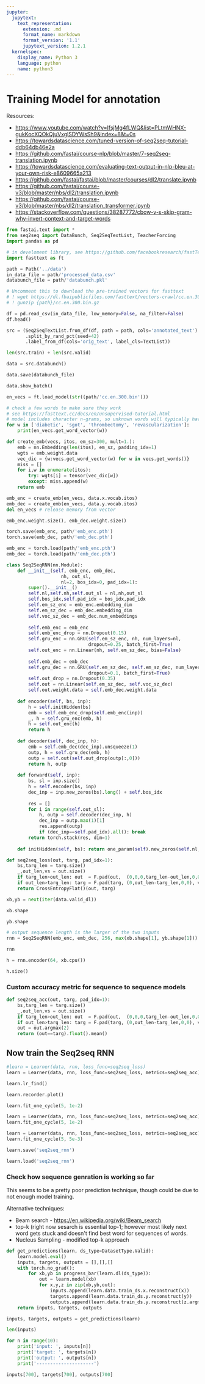 ```yaml
---
jupyter:
  jupytext:
    text_representation:
      extension: .md
      format_name: markdown
      format_version: '1.1'
      jupytext_version: 1.2.1
  kernelspec:
    display_name: Python 3
    language: python
    name: python3
---
```


# Training Model for annotation

Resources:

* https://www.youtube.com/watch?v=IfsjMg4fLWQ&list=PLtmWHNX-gukKocXQOkQjuVxglSDYWsSh9&index=8&t=0s
* https://towardsdatascience.com/tuned-version-of-seq2seq-tutorial-ddb64db46e2a
* https://github.com/fastai/course-nlp/blob/master/7-seq2seq-translation.ipynb
* https://towardsdatascience.com/evaluating-text-output-in-nlp-bleu-at-your-own-risk-e8609665a213
* https://github.com/fastai/fastai/blob/master/courses/dl2/translate.ipynb
* https://github.com/fastai/course-v3/blob/master/nbs/dl2/translation.ipynb
* https://github.com/fastai/course-v3/blob/master/nbs/dl2/translation_transformer.ipynb
* https://stackoverflow.com/questions/38287772/cbow-v-s-skip-gram-why-invert-context-and-target-words


```python
from fastai.text import *
from seq2seq import DataBunch, Seq2SeqTextList, TeacherForcing
import pandas as pd

# in develoment library, see https://github.com/facebookresearch/fastText to download, how to build, etc.
import fasttext as ft
```

```python
path = Path('../data')
in_data_file = path/'processed_data.csv'
databunch_file = path/'databunch.pkl'
```

```python
# Uncomment this to download the pre-trained vectors for fasttext
# ! wget https://dl.fbaipublicfiles.com/fasttext/vectors-crawl/cc.en.300.bin.gz -P {path}
# ! gunzip {path}/cc.en.300.bin.gz
```

```python
df = pd.read_csv(in_data_file, low_memory=False, na_filter=False)
df.head()
```

```python
src = (Seq2SeqTextList.from_df(df, path = path, cols='annotated_text')
       .split_by_rand_pct(seed=42)
       .label_from_df(cols='orig_text', label_cls=TextList))
```

```python
len(src.train) + len(src.valid)
```

```python
data = src.databunch()
```

```python
data.save(databunch_file)
```

```python
data.show_batch()
```

```python
en_vecs = ft.load_model(str((path/'cc.en.300.bin')))
```

```python
# check a few words to make sure they work
# see https://fasttext.cc/docs/en/unsupervised-tutorial.html
# model includes character n-grams, so unknown words will typically have vectors based on contained substrings
for w in ['diabetic', 'sgot', 'thrombectomy', 'revascularization']:
    print(en_vecs.get_word_vector(w))
```

```python
def create_emb(vecs, itos, em_sz=300, mult=1.):
    emb = nn.Embedding(len(itos), em_sz, padding_idx=1)
    wgts = emb.weight.data
    vec_dic = {w:vecs.get_word_vector(w) for w in vecs.get_words()}
    miss = []
    for i,w in enumerate(itos):
        try: wgts[i] = tensor(vec_dic[w])
        except: miss.append(w)
    return emb
```

```python
emb_enc = create_emb(en_vecs, data.x.vocab.itos)
emb_dec = create_emb(en_vecs, data.y.vocab.itos)
del en_vecs # release memory from vector
```

```python
emb_enc.weight.size(), emb_dec.weight.size()
```

```python
torch.save(emb_enc, path/'emb_enc.pth')
torch.save(emb_dec, path/'emb_dec.pth')
```

```python
emb_enc = torch.load(path/'emb_enc.pth')
emb_dec = torch.load(path/'emb_dec.pth')
```

```python
class Seq2SeqRNN(nn.Module):
    def __init__(self, emb_enc, emb_dec, 
                    nh, out_sl, 
                    nl=2, bos_idx=0, pad_idx=1):
        super().__init__()
        self.nl,self.nh,self.out_sl = nl,nh,out_sl
        self.bos_idx,self.pad_idx = bos_idx,pad_idx
        self.em_sz_enc = emb_enc.embedding_dim
        self.em_sz_dec = emb_dec.embedding_dim
        self.voc_sz_dec = emb_dec.num_embeddings
                 
        self.emb_enc = emb_enc
        self.emb_enc_drop = nn.Dropout(0.15)
        self.gru_enc = nn.GRU(self.em_sz_enc, nh, num_layers=nl,
                              dropout=0.25, batch_first=True)
        self.out_enc = nn.Linear(nh, self.em_sz_dec, bias=False)
        
        self.emb_dec = emb_dec
        self.gru_dec = nn.GRU(self.em_sz_dec, self.em_sz_dec, num_layers=nl,
                              dropout=0.1, batch_first=True)
        self.out_drop = nn.Dropout(0.35)
        self.out = nn.Linear(self.em_sz_dec, self.voc_sz_dec)
        self.out.weight.data = self.emb_dec.weight.data
        
    def encoder(self, bs, inp):
        h = self.initHidden(bs)
        emb = self.emb_enc_drop(self.emb_enc(inp))
        _, h = self.gru_enc(emb, h)
        h = self.out_enc(h)
        return h
    
    def decoder(self, dec_inp, h):
        emb = self.emb_dec(dec_inp).unsqueeze(1)
        outp, h = self.gru_dec(emb, h)
        outp = self.out(self.out_drop(outp[:,0]))
        return h, outp
        
    def forward(self, inp):
        bs, sl = inp.size()
        h = self.encoder(bs, inp)
        dec_inp = inp.new_zeros(bs).long() + self.bos_idx
        
        res = []
        for i in range(self.out_sl):
            h, outp = self.decoder(dec_inp, h)
            dec_inp = outp.max(1)[1]
            res.append(outp)
            if (dec_inp==self.pad_idx).all(): break
        return torch.stack(res, dim=1)
    
    def initHidden(self, bs): return one_param(self).new_zeros(self.nl, bs, self.nh)
```

```python
def seq2seq_loss(out, targ, pad_idx=1):
    bs,targ_len = targ.size()
    _,out_len,vs = out.size()
    if targ_len>out_len: out  = F.pad(out,  (0,0,0,targ_len-out_len,0,0), value=pad_idx)
    if out_len>targ_len: targ = F.pad(targ, (0,out_len-targ_len,0,0), value=pad_idx)
    return CrossEntropyFlat()(out, targ)
```

```python
xb,yb = next(iter(data.valid_dl))
```

```python
xb.shape
```

```python
yb.shape
```

```python
# output sequence length is the larger of the two inputs
rnn = Seq2SeqRNN(emb_enc, emb_dec, 256, max(xb.shape[1], yb.shape[1]))
```

```python
rnn
```

```python
h = rnn.encoder(64, xb.cpu())
```

```python
h.size()
```

### Custom accuracy metric for sequence to sequence models

```python
def seq2seq_acc(out, targ, pad_idx=1):
    bs,targ_len = targ.size()
    _,out_len,vs = out.size()
    if targ_len>out_len: out  = F.pad(out,  (0,0,0,targ_len-out_len,0,0), value=pad_idx)
    if out_len>targ_len: targ = F.pad(targ, (0,out_len-targ_len,0,0), value=pad_idx)
    out = out.argmax(2)
    return (out==targ).float().mean()
```

## Now train the Seq2seq RNN

```python
#learn = Learner(data, rnn, loss_func=seq2seq_loss)
learn = Learner(data, rnn, loss_func=seq2seq_loss, metrics=seq2seq_acc)

```

```python
learn.lr_find()
```

```python
learn.recorder.plot()
```

```python
learn.fit_one_cycle(5, 1e-2)
```

```python
learn = Learner(data, rnn, loss_func=seq2seq_loss, metrics=seq2seq_acc)
learn.fit_one_cycle(5, 1e-2)
```

```python
learn = Learner(data, rnn, loss_func=seq2seq_loss, metrics=seq2seq_acc)
learn.fit_one_cycle(5, 5e-3)
```

```python
learn.save('seq2seq_rnn')
```

```python
learn.load('seq2seq_rnn')
```

### Check how sequence genration is working so far

This seems to be a pretty poor prediction technique, though could be due to not enough model training.

Alternative techniques:

* Beam search - https://en.wikipedia.org/wiki/Beam_search
* top-k (right now sesarch is essential top-1; however most likely next word gets stuck and doesn't find best word for sequences of words.
* Nucleus  Sampling  - modified top-k approach

```python
def get_predictions(learn, ds_type=DatasetType.Valid):
    learn.model.eval()
    inputs, targets, outputs = [],[],[]
    with torch.no_grad():
        for xb,yb in progress_bar(learn.dl(ds_type)):
            out = learn.model(xb)
            for x,y,z in zip(xb,yb,out):
                inputs.append(learn.data.train_ds.x.reconstruct(x))
                targets.append(learn.data.train_ds.y.reconstruct(y))
                outputs.append(learn.data.train_ds.y.reconstruct(z.argmax(1)))
    return inputs, targets, outputs
```

```python
inputs, targets, outputs = get_predictions(learn)
```

```python
len(inputs)
```

```python
for n in range(10):
    print('input: ', inputs[n])
    print('target: ', targets[n])
    print('output: ', outputs[n])
    print('---------------------')
```

```python
inputs[700], targets[700], outputs[700]
```
